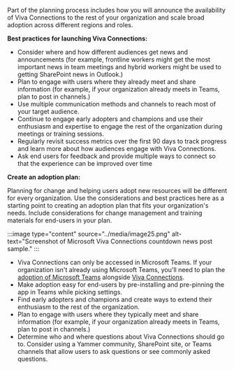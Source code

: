 Part of the planning process includes how you will announce the
availability of Viva Connections to the rest of your organization and
scale broad adoption across different regions and roles.

**Best practices for launching Viva Connections:**

-   Consider where and how different audiences get news and
    announcements (for example, frontline workers might get the most
    important news in team meetings and hybrid workers might be used to
    getting SharePoint news in Outlook.)
-   Plan to engage with users where they already meet and share
    information (for example, if your organization already meets in
    Teams, plan to post in channels.)
-   Use multiple communication methods and channels to reach most of
    your target audience.
-   Continue to engage early adopters and champions and use their
    enthusiasm and expertise to engage the rest of the organization
    during meetings or training sessions.
-   Regularly revisit success metrics over the first 90 days to track
    progress and learn more about how audiences engage with Viva
    Connections.
-   Ask end users for feedback and provide multiple ways to connect so
    that the experience can be improved over time

**Create an adoption plan:**

Planning for change and helping users adopt new resources will be
different for every organization. Use the considerations and best
practices here as a starting point to creating an adoption plan that
fits your organization's needs. Include considerations for change
management and training materials for end-users in your plan.

:::image type="content" source="../media/image25.png" alt-text="Screenshot of Microsoft Viva Connections countdown news post sample." :::
-   Viva Connections can only be accessed in Microsoft Teams. If your
    organization isn\'t already using Microsoft Teams, you\'ll need to
    plan the [adoption of Microsoft
    Teams](https://adoption.microsoft.com/microsoft-teams/) alongside
    [Viva Connections](https://adoption.microsoft.com/viva/).
-   Make adoption easy for end-users by pre-installing and pre-pinning
    the app in Teams while picking settings.
-   Find early adopters and champions and create ways to extend their
    enthusiasm to the rest of the organization.
-   Plan to engage with users where they typically meet and share
    information (for example, if your organization already meets in
    Teams, plan to post in channels.)
-   Determine who and where questions about Viva Connections should go
    to. Consider using a Yammer community, SharePoint site, or Teams
    channels that allow users to ask questions or see commonly asked
    questions.